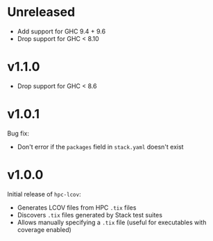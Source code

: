 # Unreleased

* Add support for GHC 9.4 + 9.6
* Drop support for GHC < 8.10

# v1.1.0

* Drop support for GHC < 8.6

# v1.0.1

Bug fix:

* Don't error if the `packages` field in `stack.yaml` doesn't exist

# v1.0.0

Initial release of `hpc-lcov`:

* Generates LCOV files from HPC `.tix` files
* Discovers `.tix` files generated by Stack test suites
* Allows manually specifying a `.tix` file (useful for executables with coverage enabled)
